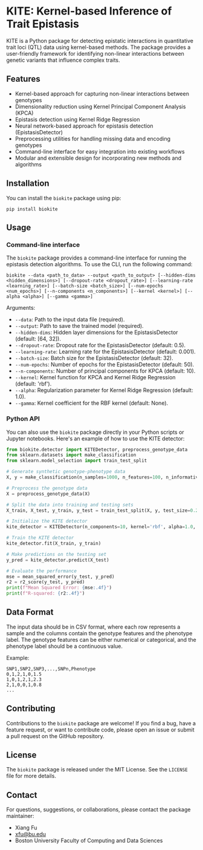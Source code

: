 # KITE: Kernel-based Inference of Trait Epistasis

KITE is a Python package for detecting epistatic interactions in quantitative trait loci (QTL) data using kernel-based methods. The package provides a user-friendly framework for identifying non-linear interactions between genetic variants that influence complex traits.

## Features

- Kernel-based approach for capturing non-linear interactions between genotypes
- Dimensionality reduction using Kernel Principal Component Analysis (KPCA)
- Epistasis detection using Kernel Ridge Regression
- Neural network-based approach for epistasis detection (EpistasisDetector)
- Preprocessing utilities for handling missing data and encoding genotypes
- Command-line interface for easy integration into existing workflows
- Modular and extensible design for incorporating new methods and algorithms

## Installation

You can install the `biokite` package using pip:

```
pip install biokite
```

## Usage

### Command-line interface

The `biokite` package provides a command-line interface for running the epistasis detection algorithms. To use the CLI, run the following command:

```
biokite --data <path_to_data> --output <path_to_output> [--hidden-dims <hidden_dimensions>] [--dropout-rate <dropout_rate>] [--learning-rate <learning_rate>] [--batch-size <batch_size>] [--num-epochs <num_epochs>] [--n-components <n_components>] [--kernel <kernel>] [--alpha <alpha>] [--gamma <gamma>]
```

Arguments:
- `--data`: Path to the input data file (required).
- `--output`: Path to save the trained model (required).
- `--hidden-dims`: Hidden layer dimensions for the EpistasisDetector (default: [64, 32]).
- `--dropout-rate`: Dropout rate for the EpistasisDetector (default: 0.5).
- `--learning-rate`: Learning rate for the EpistasisDetector (default: 0.001).
- `--batch-size`: Batch size for the EpistasisDetector (default: 32).
- `--num-epochs`: Number of epochs for the EpistasisDetector (default: 50).
- `--n-components`: Number of principal components for KPCA (default: 10).
- `--kernel`: Kernel function for KPCA and Kernel Ridge Regression (default: 'rbf').
- `--alpha`: Regularization parameter for Kernel Ridge Regression (default: 1.0).
- `--gamma`: Kernel coefficient for the RBF kernel (default: None).

### Python API

You can also use the `biokite` package directly in your Python scripts or Jupyter notebooks. Here's an example of how to use the KITE detector:

```python
from biokite.detector import KITEDetector, preprocess_genotype_data
from sklearn.datasets import make_classification
from sklearn.model_selection import train_test_split

# Generate synthetic genotype-phenotype data
X, y = make_classification(n_samples=1000, n_features=100, n_informative=10, n_redundant=0, n_repeated=0, n_classes=2, random_state=42)

# Preprocess the genotype data
X = preprocess_genotype_data(X)

# Split the data into training and testing sets
X_train, X_test, y_train, y_test = train_test_split(X, y, test_size=0.2, random_state=42)

# Initialize the KITE detector
kite_detector = KITEDetector(n_components=10, kernel='rbf', alpha=1.0, gamma=None)

# Train the KITE detector
kite_detector.fit(X_train, y_train)

# Make predictions on the testing set
y_pred = kite_detector.predict(X_test)

# Evaluate the performance
mse = mean_squared_error(y_test, y_pred)
r2 = r2_score(y_test, y_pred)
print(f"Mean Squared Error: {mse:.4f}")
print(f"R-squared: {r2:.4f}")
```

## Data Format

The input data should be in CSV format, where each row represents a sample and the columns contain the genotype features and the phenotype label. The genotype features can be either numerical or categorical, and the phenotype label should be a continuous value.

Example:
```
SNP1,SNP2,SNP3,...,SNPn,Phenotype
0,1,2,1,0,1.5
1,0,1,2,1,2.3
2,1,0,0,1,0.8
...
```

## Contributing

Contributions to the `biokite` package are welcome! If you find a bug, have a feature request, or want to contribute code, please open an issue or submit a pull request on the GitHub repository.

## License

The `biokite` package is released under the MIT License. See the `LICENSE` file for more details.

## Contact

For questions, suggestions, or collaborations, please contact the package maintainer:

- Xiang Fu
- xfu@bu.edu
- Boston University Faculty of Computing and Data Sciences